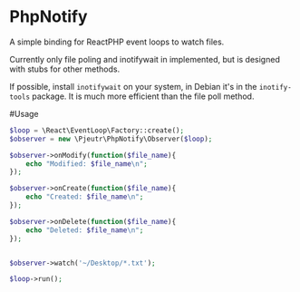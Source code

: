 # PhpNotify
A simple binding for ReactPHP event loops to watch files.

Currently only file poling and inotifywait in implemented, but is designed with stubs for other methods.

If possible, install `inotifywait` on your system, in Debian it's in the `inotify-tools` package.  It is much more efficient than the file 
poll method.

#Usage

```php
$loop = \React\EventLoop\Factory::create();
$observer = new \Pjeutr\PhpNotify\Observer($loop);

$observer->onModify(function($file_name){
    echo "Modified: $file_name\n";
});

$observer->onCreate(function($file_name){
    echo "Created: $file_name\n";
});

$observer->onDelete(function($file_name){
    echo "Deleted: $file_name\n";
});


$observer->watch('~/Desktop/*.txt');

$loop->run();
```
